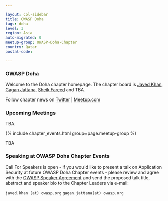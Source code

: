 ```yaml
---

layout: col-sidebar
title: OWASP Doha
tags: doha
level: 3
region: Asia
auto-migrated: 0
meetup-group: OWASP-Doha-Chapter
country: Qatar
postal-code: 

---
```


### OWASP Doha

Welcome to the Doha chapter homepage. The chapter board is <a href="mailto:javed.khan@owasp.org">Javed Khan</a>, <a href="mailto:gagan.jattana@owasp.org">Gagan Jattana</a>, <a href="mailto:sheik.fareed@owasp.org">Sheik Fareed</a> and TBA.

Follow chapter news on [Twitter](https://twitter.com/DohaOwasp) | [Meetup.com](https://www.meetup.com/OWASP-Doha-Chapter)

### Upcoming Meetings

TBA.

{% include chapter_events.html group=page.meetup-group %}

TBA

### Speaking at OWASP Doha Chapter Events

Call For Speakers is open - if you would like to present a talk on Application Security at future OWASP Doha Chapter events - please review and agree with the [OWASP Speaker Agreement](https://owasp.org/www-policy/legal/speaker-agreement) and send the proposed talk title, abstract and speaker bio to the Chapter Leaders via e-mail:

`javed.khan (at) owasp.org`
`gagan.jattana(at) owasp.org`
